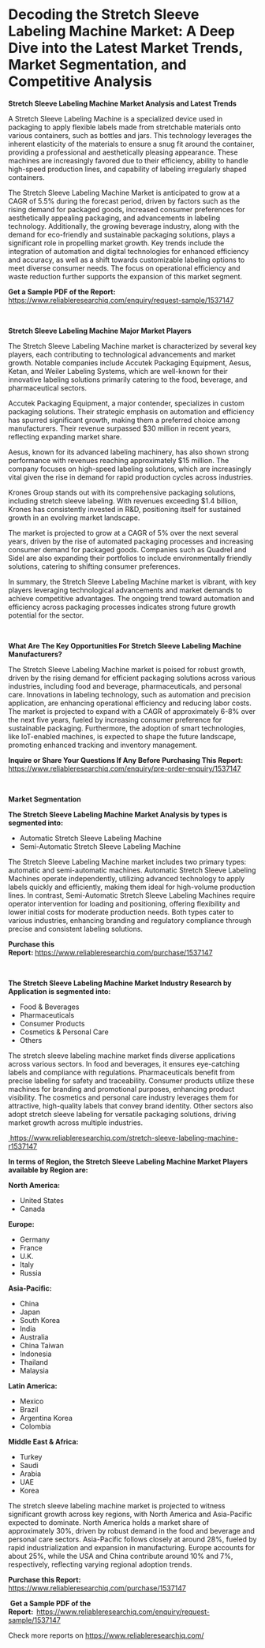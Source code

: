 <p><h1>Decoding the Stretch Sleeve Labeling Machine Market: A Deep Dive into the Latest Market Trends, Market Segmentation, and Competitive Analysis</h1></p><p><strong>Stretch Sleeve Labeling Machine Market Analysis and Latest Trends</strong></p>
<p><p>A Stretch Sleeve Labeling Machine is a specialized device used in packaging to apply flexible labels made from stretchable materials onto various containers, such as bottles and jars. This technology leverages the inherent elasticity of the materials to ensure a snug fit around the container, providing a professional and aesthetically pleasing appearance. These machines are increasingly favored due to their efficiency, ability to handle high-speed production lines, and capability of labeling irregularly shaped containers.</p><p>The Stretch Sleeve Labeling Machine Market is anticipated to grow at a CAGR of 5.5% during the forecast period, driven by factors such as the rising demand for packaged goods, increased consumer preferences for aesthetically appealing packaging, and advancements in labeling technology. Additionally, the growing beverage industry, along with the demand for eco-friendly and sustainable packaging solutions, plays a significant role in propelling market growth. Key trends include the integration of automation and digital technologies for enhanced efficiency and accuracy, as well as a shift towards customizable labeling options to meet diverse consumer needs. The focus on operational efficiency and waste reduction further supports the expansion of this market segment.</p></p>
<p><strong>Get a Sample PDF of the Report:&nbsp;</strong> <a href="https://www.reliableresearchiq.com/enquiry/request-sample/1537147?utm_campaign=2802&utm_medium=2&utm_source=Github&utm_content=ia&utm_term=27022025&utm_id=stretch-sleeve-labeling-machine">https://www.reliableresearchiq.com/enquiry/request-sample/1537147</a></p>
<p>&nbsp;</p>
<p><strong>Stretch Sleeve Labeling Machine Major Market Players</strong></p>
<p><p>The Stretch Sleeve Labeling Machine market is characterized by several key players, each contributing to technological advancements and market growth. Notable companies include Accutek Packaging Equipment, Aesus, Ketan, and Weiler Labeling Systems, which are well-known for their innovative labeling solutions primarily catering to the food, beverage, and pharmaceutical sectors.</p><p>Accutek Packaging Equipment, a major contender, specializes in custom packaging solutions. Their strategic emphasis on automation and efficiency has spurred significant growth, making them a preferred choice among manufacturers. Their revenue surpassed $30 million in recent years, reflecting expanding market share.</p><p>Aesus, known for its advanced labeling machinery, has also shown strong performance with revenues reaching approximately $15 million. The company focuses on high-speed labeling solutions, which are increasingly vital given the rise in demand for rapid production cycles across industries. </p><p>Krones Group stands out with its comprehensive packaging solutions, including stretch sleeve labeling. With revenues exceeding $1.4 billion, Krones has consistently invested in R&D, positioning itself for sustained growth in an evolving market landscape. </p><p>The market is projected to grow at a CAGR of 5% over the next several years, driven by the rise of automated packaging processes and increasing consumer demand for packaged goods. Companies such as Quadrel and Sidel are also expanding their portfolios to include environmentally friendly solutions, catering to shifting consumer preferences.</p><p>In summary, the Stretch Sleeve Labeling Machine market is vibrant, with key players leveraging technological advancements and market demands to achieve competitive advantages. The ongoing trend toward automation and efficiency across packaging processes indicates strong future growth potential for the sector.</p></p>
<p>&nbsp;</p>
<p><strong>What Are The Key Opportunities For Stretch Sleeve Labeling Machine Manufacturers?</strong></p>
<p><p>The Stretch Sleeve Labeling Machine market is poised for robust growth, driven by the rising demand for efficient packaging solutions across various industries, including food and beverage, pharmaceuticals, and personal care. Innovations in labeling technology, such as automation and precision application, are enhancing operational efficiency and reducing labor costs. The market is projected to expand with a CAGR of approximately 6-8% over the next five years, fueled by increasing consumer preference for sustainable packaging. Furthermore, the adoption of smart technologies, like IoT-enabled machines, is expected to shape the future landscape, promoting enhanced tracking and inventory management.</p></p>
<p><strong>Inquire or Share Your Questions If Any Before Purchasing This Report:</strong> <a href="https://www.reliableresearchiq.com/enquiry/pre-order-enquiry/1537147?utm_campaign=2802&utm_medium=2&utm_source=Github&utm_content=ia&utm_term=27022025&utm_id=stretch-sleeve-labeling-machine">https://www.reliableresearchiq.com/enquiry/pre-order-enquiry/1537147</a></p>
<p>&nbsp;</p>
<p><strong>Market Segmentation</strong></p>
<p><strong>The Stretch Sleeve Labeling Machine Market Analysis by types is segmented into:</strong></p>
<p><ul><li>Automatic Stretch Sleeve Labeling Machine</li><li>Semi-Automatic Stretch Sleeve Labeling Machine</li></ul></p>
<p><p>The Stretch Sleeve Labeling Machine market includes two primary types: automatic and semi-automatic machines. Automatic Stretch Sleeve Labeling Machines operate independently, utilizing advanced technology to apply labels quickly and efficiently, making them ideal for high-volume production lines. In contrast, Semi-Automatic Stretch Sleeve Labeling Machines require operator intervention for loading and positioning, offering flexibility and lower initial costs for moderate production needs. Both types cater to various industries, enhancing branding and regulatory compliance through precise and consistent labeling solutions.</p></p>
<p><strong>Purchase this Report:&nbsp;</strong><a href="https://www.reliableresearchiq.com/purchase/1537147?utm_campaign=2802&utm_medium=2&utm_source=Github&utm_content=ia&utm_term=27022025&utm_id=stretch-sleeve-labeling-machine">https://www.reliableresearchiq.com/purchase/1537147</a></p>
<p>&nbsp;</p>
<p><strong>The Stretch Sleeve Labeling Machine Market Industry Research by Application is segmented into:</strong></p>
<p><ul><li>Food & Beverages</li><li>Pharmaceuticals</li><li>Consumer Products</li><li>Cosmetics & Personal Care</li><li>Others</li></ul></p>
<p><p>The stretch sleeve labeling machine market finds diverse applications across various sectors. In food and beverages, it ensures eye-catching labels and compliance with regulations. Pharmaceuticals benefit from precise labeling for safety and traceability. Consumer products utilize these machines for branding and promotional purposes, enhancing product visibility. The cosmetics and personal care industry leverages them for attractive, high-quality labels that convey brand identity. Other sectors also adopt stretch sleeve labeling for versatile packaging solutions, driving market growth across multiple industries.</p></p>
<p><a href="https://www.reliableresearchiq.com/stretch-sleeve-labeling-machine-r1537147?utm_campaign=2802&utm_medium=2&utm_source=Github&utm_content=ia&utm_term=27022025&utm_id=stretch-sleeve-labeling-machine">&nbsp;https://www.reliableresearchiq.com/stretch-sleeve-labeling-machine-r1537147</a></p>
<p><strong>In terms of Region, the Stretch Sleeve Labeling Machine Market Players available by Region are:</strong></p>
<p>
    <p> <strong> North America: </strong>
        <ul>
            <li>United States</li>
            <li>Canada</li>
        </ul>
        </p> 
    <p> <strong> Europe: </strong>
        <ul>
            <li>Germany</li>
            <li>France</li>
            <li>U.K.</li>
            <li>Italy</li>
            <li>Russia</li>
        </ul>
        </p> 
    <p> <strong> Asia-Pacific: </strong>
        <ul>
            <li>China</li>
            <li>Japan</li>
            <li>South Korea</li>
            <li>India</li>
            <li>Australia</li>
            <li>China Taiwan</li>
            <li>Indonesia</li>
            <li>Thailand</li>
            <li>Malaysia</li>
        </ul>
        </p> 
    <p> <strong> Latin America: </strong>
        <ul>
            <li>Mexico</li>
            <li>Brazil</li>
            <li>Argentina Korea</li>
            <li>Colombia</li>
        </ul>
        </p> 
    <p> <strong> Middle East & Africa: </strong>
        <ul>
            <li>Turkey</li>
            <li>Saudi</li>
            <li>Arabia</li>
            <li>UAE</li>
            <li>Korea</li>
        </ul>
    </p>
    </p>
<p><p>The stretch sleeve labeling machine market is projected to witness significant growth across key regions, with North America and Asia-Pacific expected to dominate. North America holds a market share of approximately 30%, driven by robust demand in the food and beverage and personal care sectors. Asia-Pacific follows closely at around 28%, fueled by rapid industrialization and expansion in manufacturing. Europe accounts for about 25%, while the USA and China contribute around 10% and 7%, respectively, reflecting varying regional adoption trends.</p></p>
<p><strong>Purchase this Report: </strong><a href="https://www.reliableresearchiq.com/purchase/1537147?utm_campaign=2802&utm_medium=2&utm_source=Github&utm_content=ia&utm_term=27022025&utm_id=stretch-sleeve-labeling-machine">https://www.reliableresearchiq.com/purchase/1537147</a></p>
<p>&nbsp;<strong>Get a Sample PDF of the Report:&nbsp;&nbsp;</strong><a href="https://www.reliableresearchiq.com/enquiry/request-sample/1537147?utm_campaign=2802&utm_medium=2&utm_source=Github&utm_content=ia&utm_term=27022025&utm_id=stretch-sleeve-labeling-machine">https://www.reliableresearchiq.com/enquiry/request-sample/1537147</a></p>
<p><strong></strong></p>
<p>Check more reports on <a href="https://www.reliableresearchiq.com/?utm_campaign=2802&utm_medium=2&utm_source=Github&utm_content=ia&utm_term=27022025&utm_id=stretch-sleeve-labeling-machine">https://www.reliableresearchiq.com/</a></p>